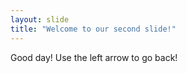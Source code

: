```yaml
---
layout: slide
title: "Welcome to our second slide!"
---
```

Good day!
Use the left arrow to go back!

